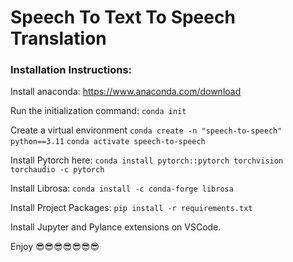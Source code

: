# Speech To Text To Speech Translation

### Installation Instructions:
Install anaconda:
https://www.anaconda.com/download

Run the initialization command:
```conda init```

Create a virtual environment
```conda create -n "speech-to-speech" python==3.11```
```conda activate speech-to-speech```

Install Pytorch here:
```conda install pytorch::pytorch torchvision torchaudio -c pytorch```

Install Librosa:
```conda install -c conda-forge librosa```

Install Project Packages:
```pip install -r requirements.txt```

Install Jupyter and Pylance extensions on VSCode.

Enjoy 😎😎😎😎😎😎😎